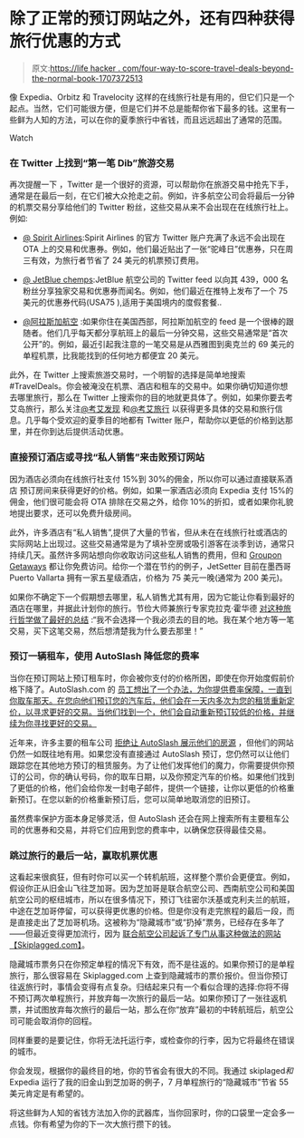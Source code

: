# 除了正常的预订网站之外，还有四种获得旅行优惠的方式

> 原文:[https://life hacker . com/four-way-to-score-travel-deals-beyond-the-normal-book-1707372513](https://lifehacker.com/four-ways-to-score-travel-deals-beyond-the-normal-book-1707372513)

像 Expedia、Orbitz 和 Travelocity 这样的在线旅行社是有用的，但它们只是一个起点。当然，它们可能很方便，但是它们并不总是能帮你省下最多的钱。这里有一些鲜为人知的方法，可以在你的夏季旅行中省钱，而且远远超出了通常的范围。

Watch

### **在 Twitter 上找到“第一笔 Dib”旅游交易**

再次提醒一下 ，Twitter 是一个很好的资源，可以帮助你在旅游交易中抢先下手，通常是在最后一刻，在它们被大众抢走之前。例如，许多航空公司会将最后一分钟的机票交易分享给他们的 Twitter 粉丝，这些交易从来不会出现在在线旅行社上。例如:

*   [@ Spirit Airlines](https://twitter.com/spiritairlines):Spirit Airlines 的官方 Twitter 账户充满了永远不会出现在 OTA 上的交易和优惠券。例如，他们最近贴出了一张“驼峰日”优惠券，只在周三有效，为旅行者节省了 24 美元的机票预订费用。

*   [@ JetBlue chemps](https://twitter.com/jetbluecheeps):JetBlue 航空公司的 Twitter feed 以向其 439，000 名粉丝分享独家交易和优惠券而闻名。例如，他们最近在推特上发布了一个 75 美元的优惠券代码(USA75 ),适用于美国境内的度假套餐..
*   [@阿拉斯加航空](https://twitter.com/AlaskaAir) :如果你住在美国西部，阿拉斯加航空的 feed 是一个很棒的跟随者。他们几乎每天都分享航班上的最后一分钟交易，这些交易通常是“首次公开”的。例如，最近引起我注意的一笔交易是从西雅图到奥克兰的 69 美元的单程机票，比我能找到的任何地方都便宜 20 美元。

此外，在 Twitter 上搜索旅游交易时，一个明智的选择是简单地搜索#TravelDeals。你会被淹没在机票、酒店和租车的交易中。如果你确切知道你想去哪里旅行，那么在 Twitter 上搜索你的目的地就更具体了。例如，如果你要去考艾岛旅行，那么关注[@考艾发现](https://twitter.com/KauaiDiscovery) 和[@考艾旅行](https://twitter.com/KauaiTravel) 以获得更多具体的交易和旅行信息。几乎每个受欢迎的夏季目的地都有 Twitter 账户，帮助你以更低的价格到达那里，并在你到达后提供活动优惠。

### **直接预订酒店或寻找“私人销售”来击败预订网站**

因为酒店必须向在线旅行社支付 15%到 30%的佣金，所以你可以通过直接联系酒店 预订房间来获得更好的价格。例如，如果一家酒店必须向 Expedia 支付 15%的佣金，他们很可能会将 OTA 排除在交易之外，给你 10%的折扣，或者如果你礼貌地提出要求，还可以免费升级房间。

此外，许多酒店有“私人销售”,提供了大量的节省，但从未在在线旅行社或酒店的实际网站上出现过。这些交易通常是为了填补空房或吸引游客在淡季到访，通常只持续几天。虽然许多网站想向你收取访问这些私人销售的费用，但和 [Groupon Getaways](https://www.groupon.com/getaways) 都让你免费访问。给你一个潜在节约的例子，JetSetter 目前在墨西哥 Puerto Vallarta 拥有一家五星级酒店，价格为 75 美元一晚(通常为 200 美元)。

如果你不确定下一个假期想去哪里，私人销售尤其有用，因为它能让你看到最好的酒店在哪里，并据此计划你的旅行。节俭大师兼旅行专家克拉克·霍华德 [对这种旅行哲学做了最好的总结](http://www.clarkhoward.com/1-rule-cheap-travel) :“我不会选择一个我必须去的目的地。我在某个地方等一笔交易，买下这笔交易，然后想清楚我为什么要去那里！”

### **预订一辆租车，使用 AutoSlash 降低您的费率**

当你在预订网站上预订租车时，你会被你支付的价格所困，即使在你开始度假前价格下降了。AutoSlash.com 的 [员工想出了一个办法，为你提供费率保障，一直到你取车那天。在您向他们预订您的汽车后，他们会在一天内多次为您的租赁重新定价，以寻求更好的交易。当他们找到一个，他们会自动重新预订较低的价格，并继续为你寻找更好的交易。](http://www.autoslash.com/)

近年来，许多主要的租车公司 [拒绝让 AutoSlash 展示他们的房源](http://viewfromthewing.boardingarea.com/2012/04/03/hertz-thrifty-and-dollar-pull-out-of-autoslash-but-the-site-is-still-just-as-useful-to-consumers/) ，但他们的网站仍然一如既往地有用。如果您没有直接通过 AutoSlash 预订，您仍然可以让他们跟踪您在其他地方预订的租赁服务。为了让他们发挥他们的魔力，你需要提供你预订的公司，你的确认号码，你的取车日期，以及你预定汽车的价格。如果他们找到了更低的价格，他们会给你发一封电子邮件，提供一个链接，让你以更低的价格重新预订。在您以新的价格重新预订后，您可以简单地取消您的旧预订。

虽然费率保护方面本身足够灵活，但 AutoSlash 还会在网上搜索所有主要租车公司的优惠券和交易，并将它们应用到您的费率中，以确保您获得最佳交易。

### **跳过旅行的最后一站，赢取机票优惠**

这看起来很疯狂，但有时你可以买一个转机航班，这样整个票价会更便宜。例如，假设你正从旧金山飞往芝加哥。因为芝加哥是联合航空公司、西南航空公司和美国航空公司的枢纽城市，所以在很多情况下，预订飞往密尔沃基或克利夫兰的航班，中途在芝加哥停留，可以获得更优惠的价格。但是你没有走完旅程的最后一段，而是直接走出了芝加哥机场。这被称为“隐藏城市”或“扔掉”票务，已经存在多年了——但最近变得更加流行，因为 [联合航空公司起诉了专门从事这种做法的网站](http://money.cnn.com/2014/12/29/news/united-orbitz-sue-skiplagged-22/)[【Skiplagged.com】](https://skiplagged.com/)。

隐藏城市票务只在你预定单程的情况下有效，而不是往返的。如果你预订的是单程旅行，那么很容易在 Skiplagged.com 上查到隐藏城市的票价报价。但当你预订往返旅行时，事情会变得有点复杂。归结起来只有一个看似合理的选择:你将不得不预订两次单程旅行，并放弃每一次旅行的最后一站。如果你预订了一张往返机票，并试图放弃每次旅行的最后一站，那么在你“放弃”最初的中转航班后，航空公司可能会取消你的回程。

同样重要的是要记住，你将无法托运行李，或检查你的行李，因为它将最终在错误的城市。

你会发现，根据你的最终目的地，你的节省会有很大的不同。我通过 skiplaged*和* Expedia 运行了我的旧金山到芝加哥的例子，7 月单程旅行的“隐藏城市”节省 55 美元肯定是有希望的。

将这些鲜为人知的省钱方法加入你的武器库，当你回家时，你的口袋里一定会多一点钱。你有希望为你的下一次大旅行攒下的钱。